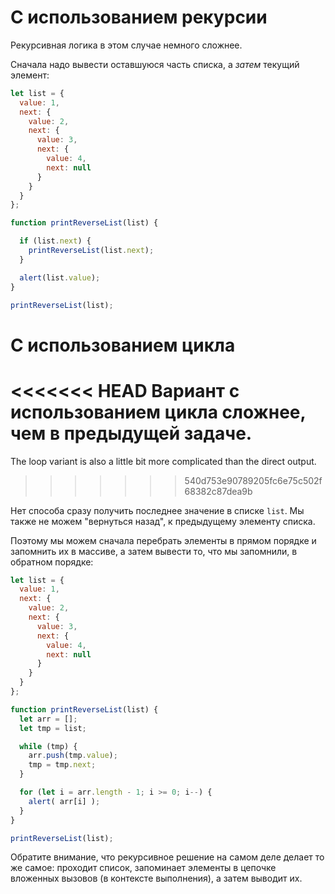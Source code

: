 # С использованием рекурсии

Рекурсивная логика в этом случае немного сложнее.

Сначала надо вывести оставшуюся часть списка, а *затем* текущий элемент:

```js run
let list = {
  value: 1,
  next: {
    value: 2,
    next: {
      value: 3,
      next: {
        value: 4,
        next: null
      }
    }
  }
};

function printReverseList(list) {

  if (list.next) {
    printReverseList(list.next);
  }

  alert(list.value);
}

printReverseList(list);
```

# С использованием цикла

<<<<<<< HEAD
Вариант с использованием цикла сложнее, чем в предыдущей задаче.
=======
The loop variant is also a little bit more complicated than the direct output.
>>>>>>> 540d753e90789205fc6e75c502f68382c87dea9b

Нет способа сразу получить последнее значение в списке `list`. Мы также не можем "вернуться назад", к предыдущему элементу списка.

Поэтому мы можем сначала перебрать элементы в прямом порядке и запомнить их в массиве, а затем вывести то, что мы запомнили, в обратном порядке:

```js run
let list = {
  value: 1,
  next: {
    value: 2,
    next: {
      value: 3,
      next: {
        value: 4,
        next: null
      }
    }
  }
};

function printReverseList(list) {
  let arr = [];
  let tmp = list;

  while (tmp) {
    arr.push(tmp.value);
    tmp = tmp.next;
  }

  for (let i = arr.length - 1; i >= 0; i--) {
    alert( arr[i] );
  }
}

printReverseList(list);
```

Обратите внимание, что рекурсивное решение на самом деле делает то же самое: проходит список, запоминает элементы в цепочке вложенных вызовов (в контексте выполнения), а затем выводит их.
